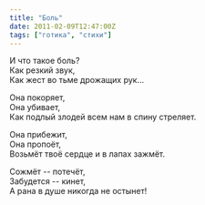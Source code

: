 ```yaml
---
title: "Боль"
date: 2011-02-09T12:47:00Z
tags: ["готика", "стихи"]
---
```


И что такое боль?  
Как резкий звук,  
Как жест во тьме дрожащих рук...

Она покоряет,  
Она убивает,  
Как подлый злодей всем нам в спину стреляет.

Она прибежит,  
Она пропоёт,  
Возьмёт твоё сердце и в лапах зажмёт.

Сожмёт -- потечёт,  
Забудется -- кинет,  
А рана в душе никогда не остынет!


